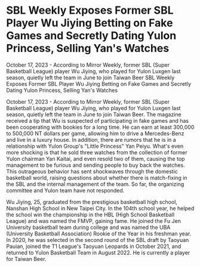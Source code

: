 #  SBL Weekly Exposes Former SBL Player Wu Jiying Betting on Fake Games and Secretly Dating Yulon Princess, Selling Yan's Watches

October 17, 2023 - According to Mirror Weekly, former SBL (Super Basketball League) player Wu Jiying, who played for Yulon Luxgen last season, quietly left the team in June to join Taiwan Beer 
  SBL Weekly Exposes Former SBL Player Wu Jiying Betting on Fake Games and Secretly Dating Yulon Princess, Selling Yan's Watches

October 17, 2023 - According to Mirror Weekly, former SBL (Super Basketball League) player Wu Jiying, who played for Yulon Luxgen last season, quietly left the team in June to join Taiwan Beer. The magazine received a tip that Wu is suspected of participating in fake games and has been cooperating with bookies for a long time. He can earn at least 300,000 to 500,000 NT dollars per game, allowing him to drive a Mercedes-Benz and live in a luxury house. In addition, there are rumors that he is in a relationship with Yulon Group's "Little Princess" Yan Peiyu. What's even more shocking is that he sold three watches from the collection of former Yulon chairman Yan Kaitai, and even resold two of them, causing the top management to be furious and sending people to buy back the watches. This outrageous behavior has sent shockwaves through the domestic basketball world, raising questions about whether there is match-fixing in the SBL and the internal management of the team. So far, the organizing committee and Yulon team have not responded.

Wu Jiying, 25, graduated from the prestigious basketball high school, Nanshan High School in New Taipei City. In the 104th school year, he helped the school win the championship in the HBL (High School Basketball League) and was named the FMVP, gaining fame. He joined the Fu Jen University basketball team during college and was named the UBA (University Basketball Association) Rookie of the Year in his freshman year. In 2020, he was selected in the second round of the SBL draft by Taoyuan Pauian, joined the T1 League's Taoyuan Leopards in October 2021, and returned to Yulon Basketball Team in August 2022. He is currently a player for Taiwan Beer.